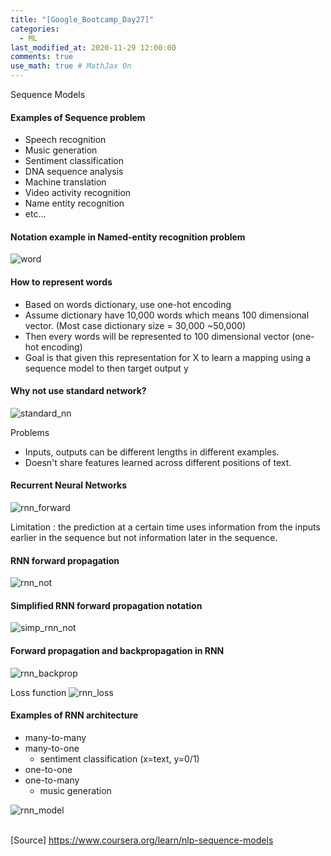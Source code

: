 ```yaml
---
title: "[Google_Bootcamp_Day27]"
categories: 
  - ML
last_modified_at: 2020-11-29 12:00:00
comments: true
use_math: true # MathJax On
---
```


Sequence Models

#### Examples of Sequence problem
- Speech recognition
- Music generation
- Sentiment classification
- DNA sequence analysis
- Machine translation
- Video activity recognition
- Name entity recognition
- etc...

#### Notation example in Named-entity recognition problem

![word](https://user-images.githubusercontent.com/62474292/100582670-f06a2d80-332c-11eb-8d1f-27409bd7cce8.png)

#### How to represent words
- Based on words dictionary, use one-hot encoding
- Assume dictionary have 10,000 words which means 100 dimensional vector. (Most case dictionary size = 30,000 ~50,000)
- Then every words will be represented to 100 dimensional vector (one-hot encoding)
- Goal is that given this representation for X to learn a mapping using a sequence model to then target output y

#### Why not use standard network?
![standard_nn](https://user-images.githubusercontent.com/62474292/100618753-96369000-335f-11eb-80d9-4f3487482fa1.png)

Problems
  - Inputs, outputs can be different lengths in different examples.
  - Doesn't share features learned across different positions of text.
  
#### Recurrent Neural Networks
![rnn_forward](https://user-images.githubusercontent.com/62474292/100618787-9fbff800-335f-11eb-9403-2df94090080d.png)

Limitation : the prediction at a certain time uses information from the inputs earlier in the sequence but not information later in the sequence.

#### RNN forward propagation
![rnn_not](https://user-images.githubusercontent.com/62474292/100618820-a9496000-335f-11eb-9f09-94634e69aa88.png)

#### Simplified RNN forward propagation notation
![simp_rnn_not](https://user-images.githubusercontent.com/62474292/100618830-acdce700-335f-11eb-9bc1-bea5ca81e808.png)

#### Forward propagation and backpropagation in RNN
![rnn_backprop](https://user-images.githubusercontent.com/62474292/100621429-04308680-3363-11eb-94be-e9e98fac31d7.png)

Loss function
![rnn_loss](https://user-images.githubusercontent.com/62474292/100621439-072b7700-3363-11eb-9bb4-ecec3945b54d.png)

#### Examples of RNN architecture
- many-to-many
- many-to-one
  - sentiment classification (x=text, y=0/1)
- one-to-one
- one-to-many
  - music generation
  
![rnn_model](https://user-images.githubusercontent.com/62474292/100701652-68932a80-33e3-11eb-843e-5023a5b14051.png) <br><br>
  
[Source] https://www.coursera.org/learn/nlp-sequence-models

